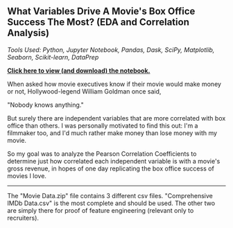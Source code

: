 ## What Variables Drive A Movie's Box Office Success The Most? (EDA and Correlation Analysis)

*Tools Used: Python, Jupyter Notebook, Pandas, Dask, SciPy, Matplotlib, Seaborn, Scikit-learn, DataPrep*

**[Click here to view (and download) the notebook.](https://github.com/AustinJamesWolff/Data-Science-Portfolio/blob/main/Box%20Office%20Correlation/Box%20Office%20Correlation.ipynb)**

When asked how movie executives know if their movie would make money or not, Hollywood-legend William Goldman once said,

"Nobody knows anything."

But surely there are independent variables that are more correlated with box office than others. I was personally motivated to find this out: I'm a filmmaker too, and I'd much rather make money than lose money with my movie.

So my goal was to analyze the Pearson Correlation Coefficients to determine just how correlated each independent variable is with a movie's gross revenue, in hopes of one day replicating the box office success of movies I love.

___

The "Movie Data.zip" file contains 3 different csv files. "Comprehensive IMDb Data.csv" is the most complete and should be used. The other two are simply there for proof of feature engineering (relevant only to recruiters).
